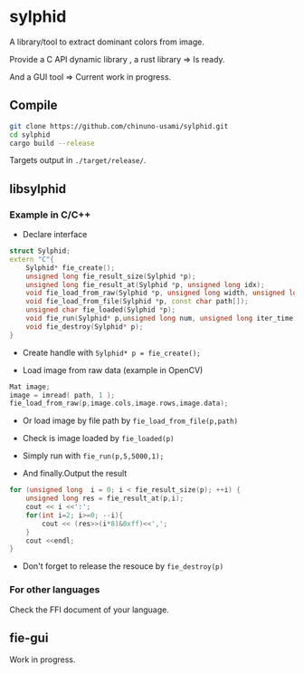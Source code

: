 # sylphid
A library/tool to extract dominant colors from image.

Provide a C API dynamic library , a rust library => Is ready.

And a GUI tool => Current work in progress.

## Compile
```bash
git clone https://github.com/chinuno-usami/sylphid.git
cd sylphid
cargo build --release
```

Targets output in `./target/release/`.

## libsylphid
### Example in C/C++
* Declare interface
```C++
struct Sylphid;
extern "C"{
	Sylphid* fie_create();
	unsigned long fie_result_size(Sylphid *p);
	unsigned long fie_result_at(Sylphid *p, unsigned long idx);
	void fie_load_from_raw(Sylphid *p, unsigned long width, unsigned long height, unsigned char* buff);
	void fie_load_from_file(Sylphid *p, const char path[]);
	unsigned char fie_loaded(Sylphid *p);
	void fie_run(Sylphid* p,unsigned long num, unsigned long iter_time, unsigned long dist);
	void fie_destroy(Sylphid* p);
}
```

* Create handle with `Sylphid* p = fie_create();`

* Load image from raw data (example in OpenCV)
```C++
Mat image;
image = imread( path, 1 );
fie_load_from_raw(p,image.cols,image.rows,image.data);
```

* Or load image by file path by `fie_load_from_file(p,path)`

* Check is image loaded by `fie_loaded(p)`

* Simply run with `fie_run(p,5,5000,1);`

* And finally.Output the result
```C++
for (unsigned long  i = 0; i < fie_result_size(p); ++i) {
    unsigned long res = fie_result_at(p,i);
    cout << i <<':';
    for(int i=2; i>=0; --i){
        cout << (res>>(i*8)&0xff)<<',';
    }
    cout <<endl;
}
```

* Don't forget to release the resouce by `fie_destroy(p)`

### For other languages
Check the FFI document of your language.

## fie-gui
Work in progress.
